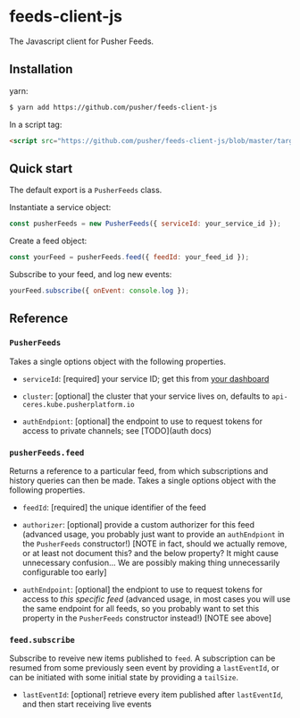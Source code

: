 # feeds-client-js
The Javascript client for Pusher Feeds.

## Installation
yarn:

```sh
$ yarn add https://github.com/pusher/feeds-client-js
```

In a script tag:

```html
<script src="https://github.com/pusher/feeds-client-js/blob/master/target/pusher-feeds-client.js"
```

## Quick start

The default export is a `PusherFeeds` class.

Instantiate a service object:

```js
const pusherFeeds = new PusherFeeds({ serviceId: your_service_id });
```

Create a feed object:

```js
const yourFeed = pusherFeeds.feed({ feedId: your_feed_id });
```

Subscribe to your feed, and log new events:

```js
yourFeed.subscribe({ onEvent: console.log });
```

## Reference

### `PusherFeeds`

Takes a single options object with the following properties.

- `serviceId`: [required] your service ID; get this from [your dashboard](https://dash.pusher.com)

- `cluster`: [optional] the cluster that your service lives on, defaults to `api-ceres.kube.pusherplatform.io`

- `authEndpiont`: [optional] the endpoint to use to request tokens for access to private channels; see [TODO](auth docs)

### `pusherFeeds.feed`

Returns a reference to a particular feed, from which subscriptions and history queries can then be made. Takes a single options object with the following properties.

- `feedId`: [required] the unique identifier of the feed

- `authorizer`: [optional] provide a custom authorizer for this feed (advanced usage, you probably just want to provide an `authEndpiont` in the `PusherFeeds` constructor!) [NOTE in fact, should we actually remove, or at least not document this? and the below property? It might cause unnecessary confusion... We are possibly making thing unnecessarily configurable too early]

- `authEndpoint`: [optional] the endpiont to use to request tokens for access to _this specific feed_ (advanced usage, in most cases you will use the same endpoint for all feeds, so you probably want to set this property in the `PusherFeeds` constructor instead!) [NOTE see above]

### `feed.subscribe`

Subscribe to reveive new items published to `feed`. A subscription can be resumed from some previously seen event by providing a `lastEventId`, or can be initiated with some initial state by providing a `tailSize`.

- `lastEventId`: [optional] retrieve every item published after `lastEventId`, and then start receiving live events
